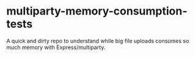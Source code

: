 multiparty-memory-consumption-tests
===================================

A quick and dirty repo to understand while big file uploads consumes so much memory with Express/multiparty.
